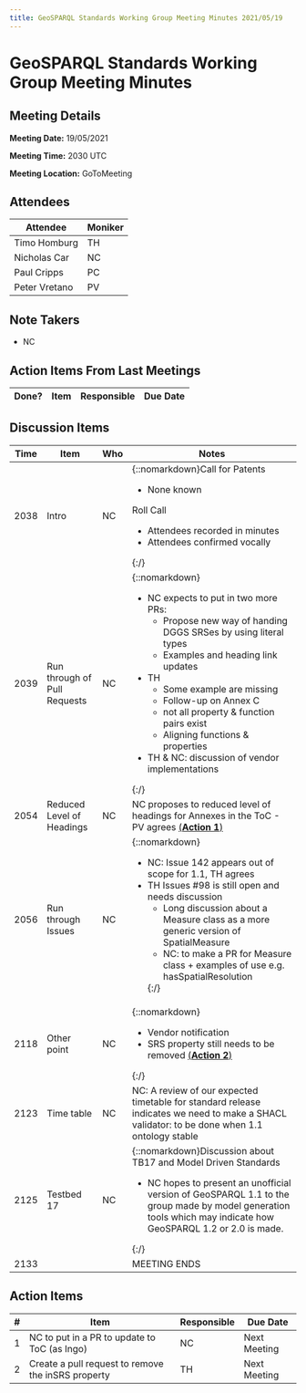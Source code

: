 ```yaml
---
title: GeoSPARQL Standards Working Group Meeting Minutes 2021/05/19
---
```

# GeoSPARQL Standards Working Group Meeting Minutes
## Meeting Details
**Meeting Date:** 19/05/2021

**Meeting Time:** 2030 UTC

**Meeting Location:** GoToMeeting  

## Attendees

| Attendee | Moniker |
| ---- | ---- |
| Timo Homburg | TH |
| Nicholas Car | NC |
| Paul Cripps | PC |
| Peter Vretano | PV |

## Note Takers
- NC

## Action Items From Last Meetings

| Done? | Item | Responsible | Due Date |
| ---- | ---- | ---- | --- |


## Discussion Items

| Time | Item | Who | Notes |
| ---- | ---- | ---- | ---- |
| 2038 | Intro | NC | {::nomarkdown}Call for Patents<ul><li>None known</li></ul>Roll Call<ul><li>Attendees recorded in minutes</li><li>Attendees confirmed vocally</li></ul>{:/} |
| 2039 | Run through of Pull Requests | NC | {::nomarkdown}<ul><li>NC expects to put in two more PRs: <ul><li>Propose new way of handing DGGS SRSes by using literal types</li><li> Examples and heading link updates</li></ul></li><li> TH<ul><li>Some example are missing</li><li>Follow-up on Annex C</li><li>not all property & function pairs exist</li><li>Aligning functions & properties</li></ul></li><li>TH & NC: discussion of vendor implementations</li></ul>{:/} |
| 2054 | Reduced Level of Headings | NC | NC proposes to reduced level of headings for Annexes in the ToC - PV agrees [(**Action 1**)](#action_1)|
| 2056 | Run through Issues | NC | {::nomarkdown}<ul><li>NC: Issue 142 appears out of scope for 1.1, TH agrees</li><li> TH Issues #98 is still open and needs discussion<ul><li>Long discussion about a Measure class as a more generic version of SpatialMeasure</li><li>NC: to make a PR for Measure class + examples of use e.g. hasSpatialResolution</li></ul>{:/} |
| 2118 | Other point | NC | {::nomarkdown}<ul><li>Vendor notification</li><li>SRS property still needs to be removed [(**Action 2**)](#action_2)</li></ul>{:/} |
| 2123 | Time table | NC | NC: A review of our expected timetable for standard release indicates we need to make a SHACL validator: to be done when 1.1 ontology stable |
| 2125 | Testbed 17 | NC | {::nomarkdown}Discussion about TB17 and Model Driven Standards<ul><li>NC hopes to present an unofficial version of GeoSPARQL 1.1 to the group made by model generation tools which may indicate how GeoSPARQL 1.2 or 2.0 is made.</li></ul>{:/} |
| 2133 | | | MEETING ENDS |

## Action Items

| \# | Item | Responsible | Due Date |
| ---- | ---- | ---- | ---- |
| <span name="action_1">1</span> | NC to put in a PR to update to ToC (as Ingo) | NC | Next Meeting |
| <span name="action_2">2</span> | Create a pull request to remove the inSRS property | TH | Next Meeting |
